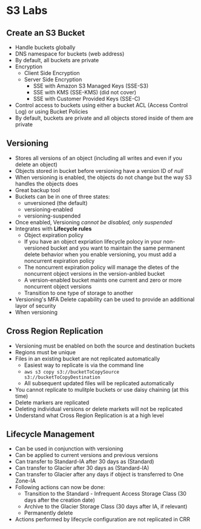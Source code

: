 # S3 Labs

## Create an S3 Bucket
- Handle buckets globally
- DNS namespace for buckets (web address)
- By default, all buckets are private
- Encryption
	- Client Side Encryption
	- Server Side Encryption
		- SSE with Amazon S3 Managed Keys (SSE-S3)
		- SSE with KMS (SSE-KMS) (did not cover)
		- SSE with Customer Provided Keys (SSE-C)
- Control access to buckets using either a bucket ACL (Access Control Log) or using Bucket Policies
- By default, buckets are private and all objects stored inside of them are private

## Versioning
- Stores all versions of an object (including all writes and even if you delete an object)
- Objects stored in bucket before versioning have a version ID of *null*
- When versioning is enabled, the objects do not change but the way S3 handles the objects does
- Great backup tool
- Buckets can be in one of three states:
	- unversioned (the default)
	- versioning-enabled
	- versioning-suspended
- Once enabled, Versioning *cannot be disabled, only suspended*
- Integrates with **Lifecycle rules**
	- Object expiration policy
	- If you have an object expriation lifecycle polocy in your non-versioned bucket and you want to maintain the same permanent delete behavior when you enable versioning, you must add a noncurrent expiration policy
	- The noncurrent expiration policy will manage the dletes of the noncurrent object versions in the version-anbled bucket
	- A version-enabled bucket maints one current and zero or more noncurrent object versions
	- Transition to one type of storage to another
- Versioning's MFA Delete capability can be used to provide an additional layor of security
- When versioning

## Cross Region Replication
- Versioning must be enabled on both the source and destination buckets
- Regions must be unique
- Files in an existing bucket are not replicated automatically
	- Easiest way to replicate is via the command line
	- `aws s3 copy s3://bucketToCopySource s3://bucketToCopyDestination`
	- All subsequent updated files will be replicated automatically
- You cannot replicate to mulitple buckets or use daisy chaining (at this time)
- Delete markers are replicated
- Deleting individual versions or delete markets will not be replicated
- Understand what Cross Region Replication is at a high level

## Lifecycle Management
- Can be used in conjunction with versioning
- Can be applied to current versions and previous versions
- Can transfer to Standard-IA after 30 days as (Standard)
- Can transfer to Glacier after 30 days as (Standard-IA)
- Can transfer to Glacier after any days if object is transferred to One Zone-IA
- Following actions can now be done:
	- Transition to the Standard - Infrequent Access Storage Class (30 days after the creation date)
	- Archive to the Glacier Storage Class (30 days after IA, if relevant)
	- Permanently delete
- Actions performed by lifecycle configuration are not replicated in CRR
